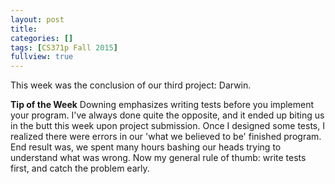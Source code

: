 ```yaml
---
layout: post
title:
categories: []
tags: [CS371p Fall 2015]
fullview: true
---
```


This week was the conclusion of our third project: Darwin. 

**Tip of the Week**
Downing emphasizes writing tests before you implement your program. I've always done quite the opposite, and it ended up biting us in the butt this week upon project submission. Once I designed some tests, I realized there were errors in our 'what we believed to be' finished program. End result was, we spent many hours bashing our heads trying to understand what was wrong. Now my general rule of thumb: write tests first, and catch the problem early.
